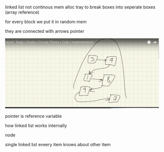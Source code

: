 
linked list not continous mem alloc tray to break boxes into seperate boxes (array reference)


for every block we put it in random mem

they are connected with arrows pointer 

![alt text](Pastedimage20241115201811.png)



pointer is reference variable 

how linked list works internally 

node 

single linked list eveery item knows about other item